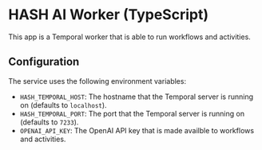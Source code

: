 # HASH AI Worker (TypeScript)

This app is a Temporal worker that is able to run workflows and activities.

## Configuration

The service uses the following environment variables:

- `HASH_TEMPORAL_HOST`: The hostname that the Temporal server is running on (defaults to `localhost`).
- `HASH_TEMPORAL_PORT`: The port that the Temporal server is running on (defaults to `7233`).
- `OPENAI_API_KEY`: The OpenAI API key that is made availble to workflows and activities.

